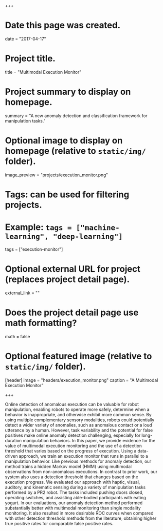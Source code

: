 +++
# Date this page was created.
date = "2017-04-17"

# Project title.
title = "Multimodal Execution Monitor"

# Project summary to display on homepage.
summary = "A new anomaly detection and classification framework for manipulation tasks."

# Optional image to display on homepage (relative to `static/img/` folder).
image_preview = "projects/execution_monitor.png"

# Tags: can be used for filtering projects.
# Example: `tags = ["machine-learning", "deep-learning"]`
tags = ["execution-monitor"]

# Optional external URL for project (replaces project detail page).
external_link = ""

# Does the project detail page use math formatting?
math = false

# Optional featured image (relative to `static/img/` folder).
[header]
image = "headers/execution_monitor.png"
caption = "A Multimodal Execution Monitor"

+++

Online detection of anomalous execution can be valuable for robot manipulation, enabling robots to operate more safely, determine when a behavior is inappropriate, and otherwise exhibit more common sense. By using multiple complementary sensory modalities, robots could potentially detect a wider variety of anomalies, such as anomalous contact or a loud utterance by a human. However, task variability and the potential for false positives make online anomaly detection challenging, especially for long-duration manipulation behaviors. In this paper, we provide evidence for the value of multimodal execution monitoring and the use of a detection threshold that varies based on the progress of execution. Using a data-driven approach, we train an execution monitor that runs in parallel to a manipulation behavior. Like previous methods for anomaly detection, our method trains a hidden Markov model (HMM) using multimodal observations from non-anomalous executions. In contrast to prior work, our system also uses a detection threshold that changes based on the execution progress. We evaluated our approach with haptic, visual, auditory, and kinematic sensing during a variety of manipulation tasks performed by a PR2 robot. The tasks included pushing doors closed, operating switches, and assisting able-bodied participants with eating yogurt. In our evaluations, our anomaly detection method performed substantially better with multimodal monitoring than single modality monitoring. It also resulted in more desirable ROC curves when compared with other detection threshold methods from the literature, obtaining higher true positive rates for comparable false positive rates.
